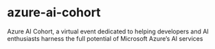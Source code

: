 # azure-ai-cohort
 Azure AI Cohort, a virtual event dedicated to helping developers and AI enthusiasts harness the full potential of Microsoft Azure’s AI services
